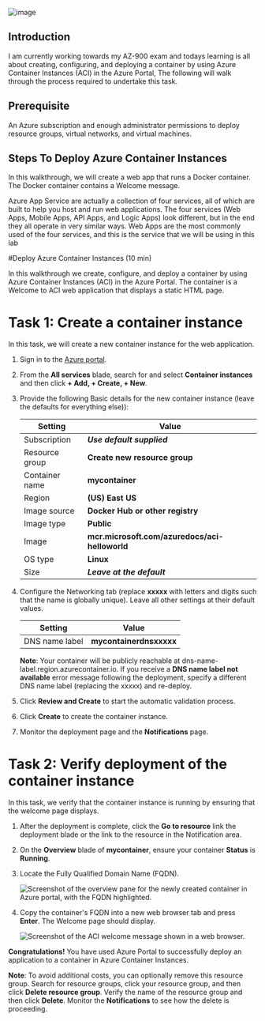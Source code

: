 ![image](https://user-images.githubusercontent.com/97246467/163008185-110ef96e-d645-4355-843c-f9b778b8b338.png)

## Introduction
I am currently working towards my AZ-900 exam and todays learning is all about creating, configuring, and deploying a container by using Azure Container Instances (ACI) in the Azure Portal, The following will walk through the process required to undertake this task.

## Prerequisite

An Azure subscription and enough administrator permissions to deploy resource groups, virtual networks, and virtual machines.

## Steps To Deploy Azure Container Instances
In this walkthrough, we will create a web app that runs a Docker container. The Docker container contains a Welcome message.

Azure App Service are actually a collection of four services, all of which are built to help you host and run web applications. The four services (Web Apps, Mobile Apps, API Apps, and Logic Apps) look different, but in the end they all operate in very similar ways. Web Apps are the most commonly used of the four services, and this is the service that we will be using in this lab 


#Deploy Azure Container Instances (10 min)

In this walkthrough we create, configure, and deploy a container by using Azure Container Instances (ACI) in the Azure Portal. The container is a Welcome to ACI web application that displays a static HTML page. 

# Task 1: Create a container instance 

In this task, we will create a new container instance for the web application.  

1. Sign in to the [Azure portal](https://portal.azure.com).

2. From the **All services** blade, search for and select **Container instances** and then click **+ Add, + Create, + New**. 

3. Provide the following Basic details for the new container instance  (leave the defaults for everything else)): 

	| Setting| Value|
	|----|----|
	| Subscription | ***Use default supplied*** |
	| Resource group | **Create new resource group** |
	| Container name| **mycontainer**|
	| Region | **(US) East US** |
	| Image source| **Docker Hub or other registry**|
	| Image type| **Public**|
	| Image| **mcr.microsoft.com/azuredocs/aci-helloworld**|
	| OS type| **Linux** |
	| Size| ***Leave at the default***|


4. Configure the Networking tab (replace **xxxxx** with letters and digits such that the name is globally unique). Leave all other settings at their default values.

	| Setting| Value|
	|--|--|
	| DNS name label| **mycontainerdnsxxxxx** |

	
	**Note**: Your container will be publicly reachable at dns-name-label.region.azurecontainer.io. If you receive a **DNS name label not available** error message following the deployment, specify a different DNS name label (replacing the xxxxx) and re-deploy. 

5. Click **Review and Create** to start the automatic validation process.

6. Click **Create** to create the container instance. 

7. Monitor the deployment page and the **Notifications** page. 


# Task 2: Verify deployment of the container instance

In this task, we verify that the container instance is running by ensuring that the welcome page displays.

1. After the deployment is complete, click the **Go to resource** link the deployment blade or the link to the resource in the Notification area.

2. On the **Overview** blade of **mycontainer**, ensure your container **Status** is **Running**. 

3. Locate the Fully Qualified Domain Name (FQDN).

	![Screenshot of the overview pane for the newly created container in Azure portal, with the FQDN highlighted. ](../images/0202.png)

2. Copy the container's FQDN into a new web browser tab and press **Enter**. The Welcome page should display. 

	![Screenshot of the ACI welcome message shown in a web browser.](../images/0203.png)


**Congratulations!** You have used Azure Portal to successfully deploy an application to a container in Azure Container Instances.

**Note**: To avoid additional costs, you can optionally remove this resource group. Search for resource groups, click your resource group, and then click **Delete resource group**. Verify the name of the resource group and then click **Delete**. Monitor the **Notifications** to see how the delete is proceeding.
